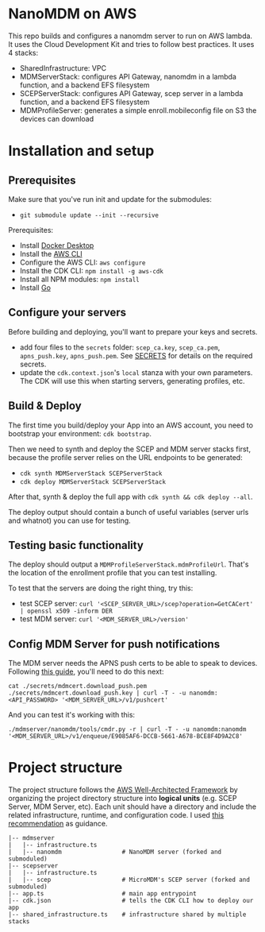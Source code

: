 NanoMDM on AWS
=====================

This repo builds and configures a nanomdm server to run on AWS lambda. It uses the Cloud Development Kit and tries to follow best practices. It uses 4 stacks:
- SharedInfrastructure: VPC
- MDMServerStack: configures API Gateway, nanomdm in a lambda function, and a backend EFS filesystem
- SCEPServerStack: configures API Gateway, scep server in a lambda function, and a backend EFS filesystem
- MDMProfileServer: generates a simple enroll.mobileconfig file on S3 the devices can download

# Installation and setup

## Prerequisites

Make sure that you've run init and update for the submodules:
- `git submodule update --init --recursive`

Prerequisites:
- Install [Docker Desktop](https://docs.docker.com/desktop/mac/install/)
- Install the [AWS CLI](https://docs.aws.amazon.com/cli/latest/userguide/getting-started-install.html)
- Configure the AWS CLI: `aws configure`
- Install the CDK CLI: `npm install -g aws-cdk`
- Install all NPM modules: `npm install`
- Install [Go](https://go.dev/doc/install)


## Configure your servers

Before building and deploying, you'll want to prepare your keys and secrets.
- add four files to the `secrets` folder: `scep_ca.key`, `scep_ca.pem`, `apns_push.key`, `apns_push.pem`. See [SECRETS](secrets/SECRETS.md) for details on the required secrets.
- update the `cdk.context.json`'s `local` stanza with your own parameters. The CDK will use this when starting servers, generating profiles, etc.


## Build & Deploy

The first time you build/deploy your App into an AWS account, you need to bootstrap your environment: `cdk bootstrap`. 

Then we need to synth and deploy the SCEP and MDM server stacks first, because the profile server relies on the URL endpoints to be generated:
- `cdk synth MDMServerStack SCEPServerStack`
- `cdk deploy MDMServerStack SCEPServerStack`

After that, synth & deploy the full app with `cdk synth && cdk deploy --all`.

The deploy output should contain a bunch of useful variables (server urls and whatnot) you can use for testing.

## Testing basic functionality

The deploy should output a `MDMProfileServerStack.mdmProfileUrl`. That's the location of the enrollment profile that you can test installing.

To test that the servers are doing the right thing, try this:
- test SCEP server: `curl '<SCEP_SERVER_URL>/scep?operation=GetCACert' | openssl x509 -inform DER`
- test MDM server: `curl '<MDM_SERVER_URL>/version'`


## Config MDM Server for push notifications

The MDM server needs the APNS push certs to be able to speak to devices. Following [this guide](https://github.com/micromdm/nanomdm/blob/main/docs/quickstart.md), you'll need to do this next:

`cat ./secrets/mdmcert.download_push.pem  ./secrets/mdmcert.download_push.key | curl -T - -u nanomdm:<API_PASSWORD> '<MDM_SERVER_URL>/v1/pushcert'`

And you can test it's working with this:

`./mdmserver/nanomdm/tools/cmdr.py -r | curl -T - -u nanomdm:nanomdm '<MDM_SERVER_URL>/v1/enqueue/E9085AF6-DCCB-5661-A678-BCE8F4D9A2C8'`


# Project structure

The project structure follows the [AWS Well-Architected Framework](https://docs.aws.amazon.com/wellarchitected/latest/framework/welcome.html) by organizing the project directory structure into **logical units** (e.g. SCEP Server, MDM Server, etc). Each unit should have a directory and include the related infrastructure, runtime, and configuration code. I used [this recommendation](https://aws.amazon.com/blogs/developer/recommended-aws-cdk-project-structure-for-python-applications/) as guidance.

```
|-- mdmserver
|   |-- infrastructure.ts
|   |-- nanomdm                 # NanoMDM server (forked and submoduled)
|-- scepserver
|   |-- infrastructure.ts
|   |-- scep                    # MicroMDM's SCEP server (forked and submoduled)
|-- app.ts                      # main app entrypoint
|-- cdk.json                    # tells the CDK CLI how to deploy our app
|-- shared_infrastructure.ts    # infrastructure shared by multiple stacks

```
